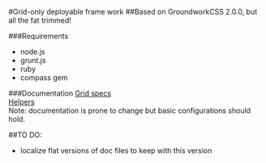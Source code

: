 #Grid-only deployable frame work
##Based on GroundworkCSS 2.0.0, but all the fat trimmed!

###Requirements
* node.js
* grunt.js
* ruby
* compass gem

###Documentation
<a href="http://groundwork.sidereel.com/groundwork/docs/grid.html">Grid specs</a><br>
<a href="http://groundwork.sidereel.com/groundwork/docs/helpers.html">Helpers</a><br>
Note: documentation is prone to change but basic configurations should hold.

##TO DO:
* localize flat versions of doc files to keep with this version
